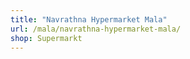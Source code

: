 ```yaml
---
title: "Navrathna Hypermarket Mala"
url: /mala/navrathna-hypermarket-mala/
shop: Supermarkt
---
```

